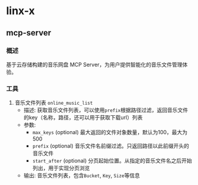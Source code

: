 # linx-x

## mcp-server

### 概述

基于云存储构建的音乐网盘 MCP Server，为用户提供智能化的音乐文件管理体验。

### 工具

1. 音乐文件列表 `online_music_list`
    - 描述: 获取音乐文件列表，可以使用`prefix`根据路径过滤，返回音乐文件的key（名称，路径，还可以用于获取下载url）列表
    - 参数:
      - `max_keys` (optional) 最大返回的文件对象数量，默认为100，最大为500
      - `prefix` (optional) 音乐文件名前缀过滤。只返回路径以此前缀开头的音乐文件
      - `start_after` (optional) 分页起始位置。从指定的音乐文件名之后开始列出，用于实现分页浏览
    - 输出: 音乐文件列表，包含`Bucket`, `Key`, `Size`等信息
